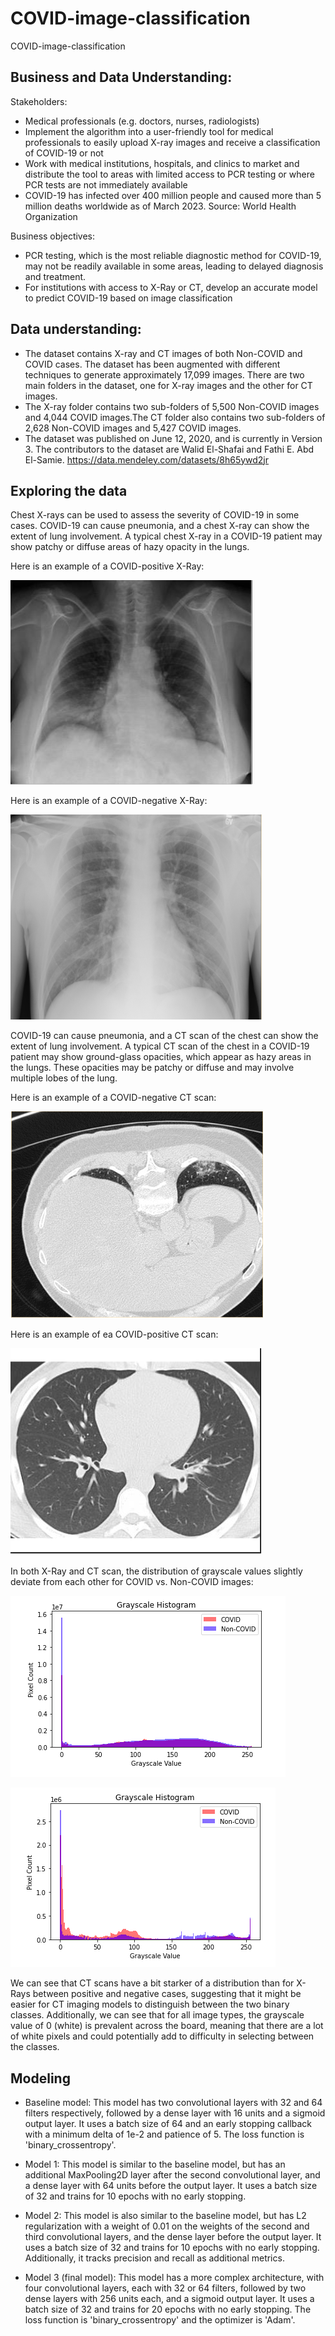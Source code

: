 # COVID-image-classification
COVID-image-classification


## Business and Data Understanding:

Stakeholders: 
- Medical professionals (e.g. doctors, nurses, radiologists) 
- Implement the algorithm into a user-friendly tool for medical professionals to easily upload X-ray images and receive a classification of COVID-19 or not
- Work with medical institutions, hospitals, and clinics to market and distribute the tool to areas with limited access to PCR testing or where PCR tests are not immediately available
- COVID-19 has infected over 400 million people and caused more than 5 million deaths worldwide as of March 2023. Source: World Health Organization

Business objectives:
- PCR testing, which is the most reliable diagnostic method for COVID-19, may not be readily available in some areas, leading to delayed diagnosis and treatment.
- For institutions with access to X-Ray or CT, develop an accurate model to predict COVID-19 based on image classification

## Data understanding:
-  The dataset contains X-ray and CT images of both Non-COVID and COVID cases.
The dataset has been augmented with different techniques to generate approximately 17,099 images. There are two main folders in the dataset, one for X-ray images and the other for CT images.
- The X-ray folder contains two sub-folders of 5,500 Non-COVID images and 4,044 COVID images.The CT folder also contains two sub-folders of 2,628 Non-COVID images and 5,427 COVID images.
- The dataset was published on June 12, 2020, and is currently in Version 3. The contributors to the dataset are Walid El-Shafai and Fathi E. Abd El-Samie. https://data.mendeley.com/datasets/8h65ywd2jr 

## Exploring the data

Chest X-rays can be used to assess the severity of COVID-19 in some cases. COVID-19 can cause pneumonia, and a chest X-ray can show the extent of lung involvement. A typical chest X-ray in a COVID-19 patient may show patchy or diffuse areas of hazy opacity in the lungs.

Here is an example of a COVID-positive X-Ray:

![COVID positive](imgs/covid_xray.png) 

Here is an example of a COVID-negative X-Ray:

![COVID negative](imgs/noncovid_xray.png) 

COVID-19 can cause pneumonia, and a CT scan of the chest can show the extent of lung involvement. A typical CT scan of the chest in a COVID-19 patient may show ground-glass opacities, which appear as hazy areas in the lungs. These opacities may be patchy or diffuse and may involve multiple lobes of the lung.

Here is an example of a COVID-negative CT scan:

![COVID positive](imgs/covid_ct.png) 

Here is an example of ea COVID-positive CT scan:

![COVID negative](imgs/noncovid_ct.png) 

In both X-Ray and CT scan, the distribution of grayscale values slightly deviate from each other for COVID vs. Non-COVID images:

![X-Ray Grayscale Distribution](imgs/xray_grayscale.png) 

![CT Grayscale Distribution](imgs/ct_grayscale.png) 

We can see that CT scans have a bit starker of a distribution than for X-Rays between positive and negative cases, suggesting that it might be easier for CT imaging models to distinguish between the two binary classes. Additionally, we can see that for all image types, the grayscale value of 0 (white) is prevalent across the board, meaning that there are a lot of white pixels and could potentially add to difficulty in selecting between the classes.

## Modeling

- Baseline model: This model has two convolutional layers with 32 and 64 filters respectively, followed by a dense layer with 16 units and a sigmoid output layer. It uses a batch size of 64 and an early stopping callback with a minimum delta of 1e-2 and patience of 5. The loss function is 'binary_crossentropy'.

- Model 1: This model is similar to the baseline model, but has an additional MaxPooling2D layer after the second convolutional layer, and a dense layer with 64 units before the output layer. It uses a batch size of 32 and trains for 10 epochs with no early stopping.

- Model 2: This model is also similar to the baseline model, but has L2 regularization with a weight of 0.01 on the weights of the second and third convolutional layers, and the dense layer before the output layer. It uses a batch size of 32 and trains for 10 epochs with no early stopping. Additionally, it tracks precision and recall as additional metrics.

- Model 3 (final model): This model has a more complex architecture, with four convolutional layers, each with 32 or 64 filters, followed by two dense layers with 256 units each, and a sigmoid output layer. It uses a batch size of 32 and trains for 20 epochs with no early stopping. The loss function is 'binary_crossentropy' and the optimizer is 'Adam'.
